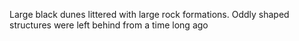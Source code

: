 Large black dunes littered with large rock formations. Oddly shaped structures were left behind from a time long ago